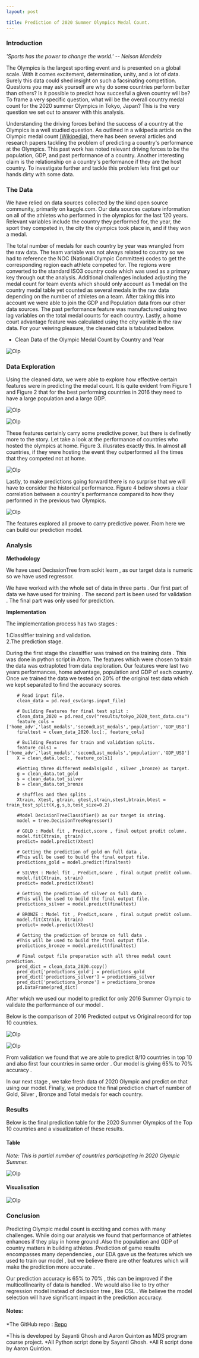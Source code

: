 ```yaml
---
layout: post

title: Prediction of 2020 Summer Olympics Medal Count.
---
```


### Introduction

_'Sports has the power to change the world.' -- Nelson Mandela_

The Olympics is the largest sporting event and is presented on a global scale. With it comes excitement, determination, unity, and a lot of data. Surely this data could shed insight on such a facsinating competition. Questions you may ask yourself are why do some countries perform better than others? Is it possible to predict how succesful a given country will be? To frame a very specific question, what will be the overall country medal count for the 2020 summer Olympics in Tokyo, Japan? This is the very question we set out to answer with this analysis.

Understanding the driving forces behind the success of a country at the Olympics is a well studied question. As outlined in a wikipedia article on the Olympic medal count [(Wikipedia)](https://en.wikipedia.org/wiki/Olympic_medal_table#Population-size,_resources-per-person_and_multivariate_prediction_models_and_ratings), there has been several articles and research papers tackling the problem of predicting a country's performance at the Olympics. This past work has noted relevant driving forces to be the population, GDP, and past performance of a country. Another interesting claim is the relationship on a country's performance if they are the host country. To investigate further and tackle this problem lets first get our hands dirty with some data.

### The Data

We have relied on data sources collected by the kind open source community, primarily on kaggle.com. Our data sources capture information on all of the athletes who performed in the olympics for the last 120 years. Relevant variables include the country they performed for, the year, the sport they competed in, the city the olympics took place in, and if they won a medal. 

The total number of medals for each country by year was wrangled from the raw data. The team variable was not always related to country so we had to reference the NOC (National Olympic Committee) codes to get the corresponding region each athlete competed for. The regions were converted to the standard ISO3 country code which was used as a primary key through out the analysis. Additional challenges included adjusting the medal count for team events which should only account as 1 medal on the country medal table yet counted as several medals in the raw data depending on the number of athletes on a team. After taking this into account we were able to join the GDP and Population data from our other data sources. The past performance feature was manufactured using two lag variables on the total medal counts for each country. Lastly, a home court advantage feature was calculated using the city varible in the raw data. For your veiwing pleasure, the cleaned data is tabulated below.

* Clean Data of the Olympic Medal Count by Country and Year

![Olp](/images/Olp/img1.PNG)


### Data Exploration

Using the cleaned data, we were able to explore how effective certain features were in predicting the medal count. It is quite evident from Figure 1 and Figure 2 that for the best performing countries in 2016 they need to have a large population and a large GDP.

![Olp](/images/Olp/img2.PNG)

![Olp](/images/Olp/img3.PNG)


These features certainly carry some predictive power, but there is definetly more to the story. Let take a look at the performance of countries who hosted the olympics at home. Figure 3. illusrates exactly this. In almost all countries, if they were hosting the event they outperformed all the times that they competed not at home.

![Olp](/images/Olp/img4.PNG)

Lastly, to make predictions going forward there is no surprise that we will have to consider the historical performance. Figure 4 below shows a clear correlation between a country's performance compared to how they performed in the previous two Olympics.

![Olp](/images/Olp/img5.PNG)

The features explored all proove to carry predictive power. From here we can build our prediction model.

### Analysis

**Methodology**

We have used DecissionTree from scikit learn , as our target data is numeric so we have used regressor.

We have worked with the whole set of data in three parts .
Our first part of data we have used for training  .
The second part is been used for validation .
The final part was only used for prediction.

**Implementation**

The implementation process has two stages :

1.Classiffier training and validation.  
2.The prediction stage.

During the first stage the classiffier was trained on the training data . This was done in python script in Atom. The features which were chosen to train the data was extraploted from data exploration. Our features were last two years performances, home advantage, population and GDP of each country. Once we trained the data we tested on 20% of the original test data which we kept separated to find the accuracy scores.

```
    # Read input file.
    clean_data = pd.read_csv(args.input_file)

    # Building Features for final test split :
    clean_data_2020 = pd.read_csv("results/tokyo_2020_test_data.csv")
    feature_cols = ['home_adv','last_medals','secondLast_medals','population','GDP_USD']
    finaltest = clean_data_2020.loc[:, feature_cols]

    # Building Features for train and validation splits.
    feature_cols1 = ['home_adv','last_medals','secondLast_medals','population','GDP_USD']
    X = clean_data.loc[:, feature_cols1]
    
    #Setting three different medals(gold , silver ,bronze) as target.
    g = clean_data.tot_gold
    s = clean_data.tot_silver
    b = clean_data.tot_bronze

    # shuffles and then splits .
    Xtrain, Xtest, gtrain, gtest,strain,stest,btrain,btest = train_test_split(X,g,s,b,test_size=0.2)

    #Model DecisionTreeClassifier() as our target is string.
    model = tree.DecisionTreeRegressor()

    # GOLD : Model fit , Predict,score , final output predit column.
    model.fit(Xtrain, gtrain)
    predict= model.predict(Xtest)
   
    # Getting the prediction of gold on full data .
    #This will be used to build the final output file.
    predictions_gold = model.predict(finaltest)

    # SILVER : Model fit , Predict,score , final output predit column.
    model.fit(Xtrain, strain)
    predict= model.predict(Xtest)
  
    # Getting the prediction of silver on full data .
    #This will be used to build the final output file.
    predictions_silver = model.predict(finaltest)

    # BRONZE : Model fit , Predict,score , final output predit column.
    model.fit(Xtrain, btrain)
    predict= model.predict(Xtest)
 
    # Getting the prediction of bronze on full data .
    #This will be used to build the final output file.
    predictions_bronze = model.predict(finaltest)

    # Final output file preparation with all three medal count prediction.
    pred_dict = clean_data_2020.copy()
    pred_dict['predictions_gold'] = predictions_gold
    pred_dict['predictions_silver'] = predictions_silver
    pred_dict['predictions_bronze'] = predictions_bronze
    pd.DataFrame(pred_dict)

```

After which we used our model to predict for only 2016 Summer Olympic to validate the performance of our model .

Below is the comparison of 2016 Predicted output vs Original record for top 10 countries.

![Olp](/images/Olp/img6.PNG)

![Olp](/images/Olp/img7.PNG)


From validation we found that we are able to predict 8/10 countries in top 10 and also first four countries in same order . Our model is giving 65% to 70% accuracy .

In our next stage , we take fresh data of 2020 Olympic and predict on that using our model. Finally, we produce the final prediction chart of number of Gold, Silver , Bronze and Total medals for each country.

### Results

Below is the final prediction table for the 2020 Summer Olympics of the Top 10 countries and a visualization of these results.   

#### Table

_Note: This is partial number of countries participating in 2020 Olympic Summer._

![Olp](/images/Olp/img8.PNG)

#### Visualisation   

![Olp](/images/Olp/img9.PNG)

### Conclusion

Predicting Olympic medal count is exciting and comes with many challenges. While doing our analysis we found that performance of athletes enhances if they play in home ground .Also the population and GDP of country matters in building athletes .Prediction of game results encompasses many dependencies  , our EDA gave us the features which we used to train our model , but we believe there are other features which will make the prediction more accurate .

Our prediction accuracy is 65% to 70% , this can be improved if the multicollinearity of data is handled . We would also like to try other regression model instead of decission tree , like OSL . We believe the model selection will have significant impact in the prediction accuracy.


#### Notes:    

*The GitHub repo : [Repo](https://github.com/UBC-MDS/DSCI_522_OlympicMedalPrediction)

*This is developed by Sayanti Ghosh and Aaron Quinton as MDS program course project.
*All Python script done by Sayanti Ghosh.
*All R script done by Aaron Quintion.


